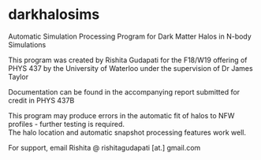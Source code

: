 # darkhalosims
 Automatic Simulation Processing Program for Dark Matter Halos in N-body Simulations

This program was created by Rishita Gudapati for the F18/W19 offering of PHYS 437 by the University of Waterloo under the supervision of Dr James Taylor  

Documentation can be found in the accompanying report submitted for credit in PHYS 437B

This program may produce errors in the automatic fit of halos to NFW profiles - further testing is required.  
The halo location and automatic snapshot processing features work well.  
  

For support, email Rishita @ rishitagudapati [at.] gmail.com
